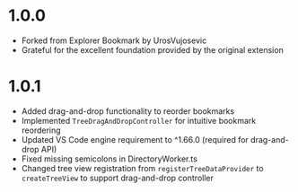 # 1.0.0

- Forked from Explorer Bookmark by UrosVujosevic
- Grateful for the excellent foundation provided by the original extension

# 1.0.1

- Added drag-and-drop functionality to reorder bookmarks
- Implemented `TreeDragAndDropController` for intuitive bookmark reordering
- Updated VS Code engine requirement to ^1.66.0 (required for drag-and-drop API)
- Fixed missing semicolons in DirectoryWorker.ts
- Changed tree view registration from `registerTreeDataProvider` to `createTreeView` to support drag-and-drop controller
